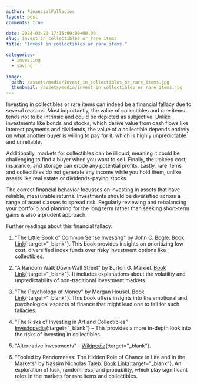 ```yaml
---
author: FinancialFallacies
layout: post
comments: true

date: 2024-03-20 17:15:00:00+00:00  
slug: invest_in_collectibles_or_rare_items
title: "Invest in collectibles or rare items."

categories:
  - investing
  - saving
  
image:
  path: /assets/media/invest_in_collectibles_or_rare_items.jpg
  thumbnail: /assets/media/invest_in_collectibles_or_rare_items.jpg
---
```


Investing in collectibles or rare items can indeed be a financial fallacy due to several reasons. Most importantly, the value of collectibles and rare items tends not to be intrinsic and could be depicted as subjective. Unlike investments like bonds and stocks, which derive value from cash flows like interest payments and dividends, the value of a collectible depends entirely on what another buyer is willing to pay for it, which is highly unpredictable and unreliable. 

Additionally, markets for collectibles can be illiquid, meaning it could be challenging to find a buyer when you want to sell. Finally, the upkeep cost, insurance, and storage can erode any potential profits. Lastly, rare items and collectibles do not generate any income while you hold them, unlike assets like real estate or dividends-paying stocks.

The correct financial behavior focusses on investing in assets that have reliable, measurable returns. Investments should be diversified across a range of asset classes to spread risk. Regularly reviewing and rebalancing your portfolio and planning for the long term rather than seeking short-term gains is also a prudent approach.

Further readings about this financial fallacy:

1. "The Little Book of Common Sense Investing" by John C. Bogle. [Book Link](https://www.amazon.com/Little-Book-Common-Sense-Investing/dp/1119404509/ref=nosim?tag=financialfall-20){:target="_blank"}. This book provides insights on prioritizing low-cost, diversified index funds over risky investment options like collectibles.

2. "A Random Walk Down Wall Street" by Burton G. Malkiel. [Book Link](https://www.amazon.com/Random-Walk-Down-Wall-Street/dp/0393330338/ref=nosim?tag=financialfall-20){:target="_blank"}. It includes explanations about the volatility and unpredictability of non-traditional investment markets.

3. "The Psychology of Money" by Morgan Housel. [Book Link](https://www.amazon.com/Psychology-Money-Timeless-lessons-happiness/dp/0857197681/ref=nosim?tag=financialfall-20){:target="_blank"}. This book offers insights into the emotional and psychological aspects of finance that might lead one to fall for such fallacies.

4. "The Risks of Investing in Art and Collectibles" [Investopedia](https://www.investopedia.com/articles/personal-finance/061815/risks-investing-art-and-collectibles.asp){:target="_blank"} – This provides a more in-depth look into the risks of investing in collectibles.

5. "Alternative Investments" - [Wikipedia](https://en.wikipedia.org/wiki/Alternative_investment){:target="_blank"}.

6. "Fooled by Randomness: The Hidden Role of Chance in Life and in the Markets" by Nassim Nicholas Taleb. [Book Link](https://www.amazon.com/Fooled-Randomness-Hidden-Markets-Incerto/dp/0812975219/ref=nosim?tag=financialfall-20){:target="_blank"}. An exploration of luck, randomness, and probability, which play significant roles in the markets for rare items and collectibles.
